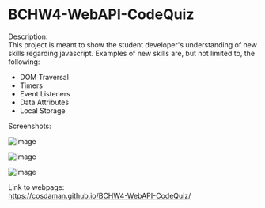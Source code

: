 # BCHW4-WebAPI-CodeQuiz

Description:  
This project is meant to show the student developer's understanding of new skills regarding javascript. Examples of new skills are, but not limited to, the following:  
- DOM Traversal
- Timers
- Event Listeners
- Data Attributes
- Local Storage

Screenshots:

![image](https://user-images.githubusercontent.com/3162991/136617428-e37007ae-7dd0-47e3-be1f-e991d4fb35c6.png)

![image](https://user-images.githubusercontent.com/3162991/136617514-0fcae17c-b2b8-473a-a8bd-5cb55d4ffd8e.png)

![image](https://user-images.githubusercontent.com/3162991/136617576-f747dc32-2fa7-4bf3-8ed7-c525e9e14a6c.png)


Link to webpage:  
https://cosdaman.github.io/BCHW4-WebAPI-CodeQuiz/
